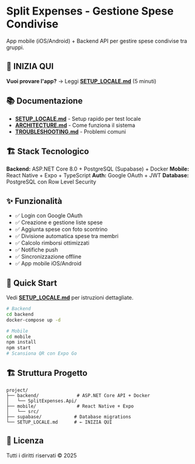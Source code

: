 # Split Expenses - Gestione Spese Condivise

App mobile (iOS/Android) + Backend API per gestire spese condivise tra gruppi.

## 🚀 INIZIA QUI

**Vuoi provare l'app?** → Leggi **[SETUP_LOCALE.md](SETUP_LOCALE.md)** (5 minuti)

## 📚 Documentazione

- **[SETUP_LOCALE.md](SETUP_LOCALE.md)** - Setup rapido per test locale
- **[ARCHITECTURE.md](ARCHITECTURE.md)** - Come funziona il sistema
- **[TROUBLESHOOTING.md](TROUBLESHOOTING.md)** - Problemi comuni

## 🏗️ Stack Tecnologico

**Backend:** ASP.NET Core 8.0 + PostgreSQL (Supabase) + Docker
**Mobile:** React Native + Expo + TypeScript
**Auth:** Google OAuth + JWT
**Database:** PostgreSQL con Row Level Security

## ✨ Funzionalità

- ✅ Login con Google OAuth
- ✅ Creazione e gestione liste spese
- ✅ Aggiunta spese con foto scontrino
- ✅ Divisione automatica spese tra membri
- ✅ Calcolo rimborsi ottimizzati
- ✅ Notifiche push
- ✅ Sincronizzazione offline
- ✅ App mobile iOS/Android

## 🚀 Quick Start

Vedi **[SETUP_LOCALE.md](SETUP_LOCALE.md)** per istruzioni dettagliate.

```bash
# Backend
cd backend
docker-compose up -d

# Mobile
cd mobile
npm install
npm start
# Scansiona QR con Expo Go
```

## 🏗️ Struttura Progetto

```
project/
├── backend/              # ASP.NET Core API + Docker
│   └── SplitExpenses.Api/
├── mobile/               # React Native + Expo
│   └── src/
├── supabase/            # Database migrations
└── SETUP_LOCALE.md      # ← INIZIA QUI
```

## 📄 Licenza

Tutti i diritti riservati © 2025
